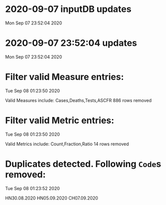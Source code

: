
# 2020-09-07 inputDB updates 
 Mon Sep 07 23:52:04 2020 


# 2020-09-07 23:52:04 updates 
 Mon Sep 07 23:52:04 2020 


# Filter valid Measure entries: 
 Tue Sep 08 01:23:50 2020 

Valid Measures include: Cases,Deaths,Tests,ASCFR
 886 rows removed
# Filter valid Metric entries: 
 Tue Sep 08 01:23:50 2020 

Valid Metrics include: Count,Fraction,Ratio
 14 rows removed
# Duplicates detected. Following `Code`s removed: 
 Tue Sep 08 01:23:52 2020 

HN30.08.2020
HN05.09.2020
CH07.09.2020